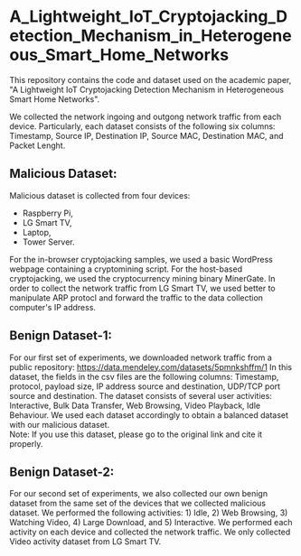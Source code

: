 # A_Lightweight_IoT_Cryptojacking_Detection_Mechanism_in_Heterogeneous_Smart_Home_Networks
This repository contains the code and dataset used on the academic paper, "A Lightweight IoT Cryptojacking Detection Mechanism in Heterogeneous Smart Home Networks".

We collected the network ingoing and outgong network traffic from each device. Particularly, each dataset consists of the following six columns: Timestamp, Source IP, Destination IP, Source MAC, Destination MAC, and Packet Lenght. 

## Malicious Dataset: 

Malicious dataset is collected from four devices:

- Raspberry Pi,
- LG Smart TV,
- Laptop,
- Tower Server.

For the in-browser cryptojacking samples, we used a basic WordPress webpage containing a cryptomining script. For the host-based cryptojacking, we used the cryptocurrency mining binary MinerGate. In order to collect the network traffic from LG Smart TV, we used better to manipulate ARP protocl and forward the traffic to the data collection computer's IP address. 

## Benign Dataset-1: 

For our first set of experiments, we downloaded network traffic from a public repository: https://data.mendeley.com/datasets/5pmnkshffm/1
In this dataset, the fields in the csv files are the following columns: Timestamp, protocol, payload size, IP address source and destination, UDP/TCP port source and destination. The dataset consists of several user activities: Interactive, Bulk Data Transfer, Web Browsing, Video Playback, Idle Behaviour.  We used each dataset accordingly to obtain a balanced dataset with our malicious dataset.  
Note: If you use this dataset, please go to the original link and cite it properly. 


## Benign Dataset-2: 

For our second set of experiments, we also collected our own benign dataset from the same set of the devices that we collected malicious dataset.  We performed the following activities: 1) Idle, 2) Web Browsing, 3) Watching Video, 4) Large Download, and 5) Interactive. We performed each activity on each device and collected the network traffic. We only collected Video activity dataset from LG Smart TV. 











